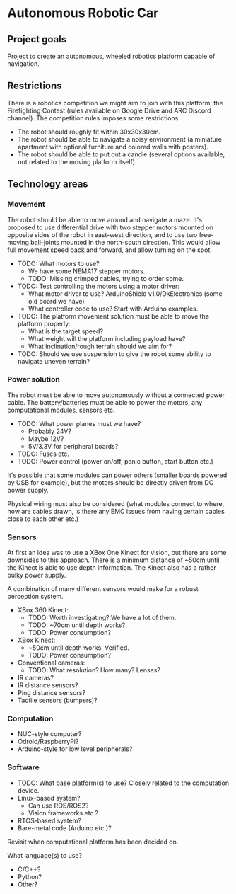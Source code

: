 # Autonomous Robotic Car

## Project goals

Project to create an autonomous, wheeled robotics platform capable of navigation.

## Restrictions

There is a robotics competition we might aim to join with this platform; the Firefighting Contest (rules available on Google Drive and ARC Discord channel). The competition rules imposes some restrictions:

* The robot should roughly fit within 30x30x30cm.
* The robot should be able to navigate a noisy environment (a miniature apartment with optional furniture and colored walls with posters).
* The robot should be able to put out a candle (several options available, not related to the moving platform itself).

## Technology areas

### Movement

The robot should be able to move around and navigate a maze. It's proposed to use differential drive with two stepper motors mounted on opposite sides of the robot in east-west direction, and to use two free-moving ball-joints mounted in the north-south direction. This would allow full movement speed back and forward, and allow turning on the spot.

* TODO: What motors to use?
    - We have some NEMA17 stepper motors.
    - TODO: Missing crimped cables, trying to order some.
* TODO: Test controlling the motors using a motor driver:
    - What motor driver to use? ArduinoShield v1.0/DkElectronics (some old board we have)
    - What controller code to use? Start with Arduino examples.
* TODO: The platform movement solution must be able to move the platform properly:
    - What is the target speed?
    - What weight will the platform including payload have?
    - What inclination/rough terrain should we aim for?
* TODO: Should we use suspension to give the robot some ability to navigate uneven terrain?

### Power solution

The robot must be able to move autonomously without a connected power cable. The battery/batteries must be able to power the motors, any computational modules, sensors etc.

* TODO: What power planes must we have?
    - Probably 24V?
    - Maybe 12V?
    - 5V/3.3V for peripheral boards?
* TODO: Fuses etc.
* TODO: Power control (power on/off, panic button, start button etc.)

It's possible that some modules can power others (smaller boards powered by USB for example), but the motors should be directly driven from DC power supply.

Physical wiring must also be considered (what modules connect to where, how are cables drawn, is there any EMC issues from having certain cables close to each other etc.)

### Sensors

At first an idea was to use a XBox One Kinect for vision, but there are some downsides to this approach. There is a minimum distance of ~50cm until the Kinect is able to use depth information. The Kinect also has a rather bulky power supply.

A combination of many different sensors would make for a robust perception system.

* XBox 360 Kinect:
    - TODO: Worth investigating? We have a lot of them.
    - TODO: ~70cm until depth works?
    - TODO: Power consumption?
* XBox Kinect:
    - ~50cm until depth works. Verified.
    - TODO: Power consumption?
* Conventional cameras:
    - TODO: What resolution? How many? Lenses?
* IR cameras?
* IR distance sensors?
* Ping distance sensors?
* Tactile sensors (bumpers)?

### Computation

* NUC-style computer?
* Odroid/RaspberryPi?
* Arduino-style for low level peripherals?

### Software

* TODO: What base platform(s) to use? Closely related to the computation device.
* Linux-based system?
    - Can use ROS/ROS2?
    - Vision frameworks etc.?
* RTOS-based system?
* Bare-metal code (Arduino etc.)?

Revisit when computational platform has been decided on.

What language(s) to use?

* C/C++?
* Python?
* Other?


